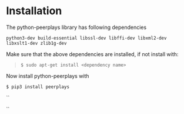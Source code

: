 # Installation

The python-peerplays library has following dependencies

`python3-dev build-essential libssl-dev libffi-dev libxml2-dev libxslt1-dev zlib1g-dev`

Make sure that the above dependencies are installed, if not install with:

> `$ sudo apt-get install <dependency name>`

Now install python-peerplays with

`$ pip3 install peerplays`

\`\`

\`\`

